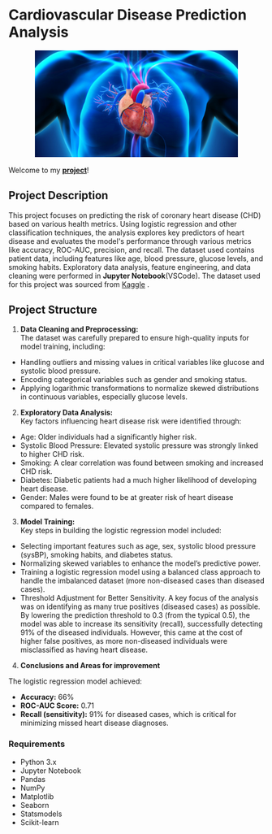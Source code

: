 # Cardiovascular Disease Prediction Analysis
<p align="center">
  <img src="https://github.com/aliaksparkh/Cardiovascular-prediction/blob/main/Coronary-heart-disease.jpg" width="400">
</p>

Welcome to my **[project](https://github.com/aliaksparkh/Cardiovascular-prediction/blob/main/cardiovascular_v2.ipynb)**!

## Project Description
This project focuses on predicting the risk of coronary heart disease (CHD) based on various health metrics. Using logistic regression and other classification techniques, the analysis explores key predictors of heart disease and evaluates the model's performance through various metrics like accuracy, ROC-AUC, precision, and recall. The dataset used contains patient data, including features like age, blood pressure, glucose levels, and smoking habits. Exploratory data analysis, feature engineering, and data cleaning were performed in **Jupyter Notebook**(VSCode). The dataset used for this project was sourced from [Kaggle](https://www.kaggle.com/datasets/christofel04/cardiovascular-study-dataset-predict-heart-disea/data) .

## Project Structure
1. **Data Cleaning and Preprocessing:**  
The dataset was carefully prepared to ensure high-quality inputs for model training, including:  
- Handling outliers and missing values in critical variables like glucose and systolic blood pressure.  
- Encoding categorical variables such as gender and smoking status.  
- Applying logarithmic transformations to normalize skewed distributions in continuous variables, especially glucose levels.

2. **Exploratory Data Analysis:**  
Key factors influencing heart disease risk were identified through:  
- Age: Older individuals had a significantly higher risk.  
- Systolic Blood Pressure: Elevated systolic pressure was strongly linked to higher CHD risk.  
- Smoking: A clear correlation was found between smoking and increased CHD risk.  
- Diabetes: Diabetic patients had a much higher likelihood of developing heart disease.  
- Gender: Males were found to be at greater risk of heart disease compared to females.

3. **Model Training:**  
Key steps in building the logistic regression model included:  
- Selecting important features such as age, sex, systolic blood pressure (sysBP), smoking habits, and diabetes status.  
- Normalizing skewed variables to enhance the model’s predictive power.  
- Training a logistic regression model using a balanced class approach to handle the imbalanced dataset (more non-diseased cases than diseased cases).  
- Threshold Adjustment for Better Sensitivity. 
A key focus of the analysis was on identifying as many true positives (diseased cases) as possible. By lowering the prediction threshold to 0.3 (from the typical 0.5), the model was able to increase its sensitivity (recall), successfully detecting 91% of the diseased individuals. However, this came at the cost of higher false positives, as more non-diseased individuals were misclassified as having heart disease.

4. **Conclusions and Areas for improvement**  

The logistic regression model achieved:  
- **Accuracy:** 66%  
- **ROC-AUC Score:** 0.71  
- **Recall (sensitivity):** 91% for diseased cases, which is critical for minimizing missed heart disease diagnoses.  


### Requirements
- Python 3.x  
- Jupyter Notebook  
- Pandas  
- NumPy  
- Matplotlib  
- Seaborn  
- Statsmodels  
- Scikit-learn  
